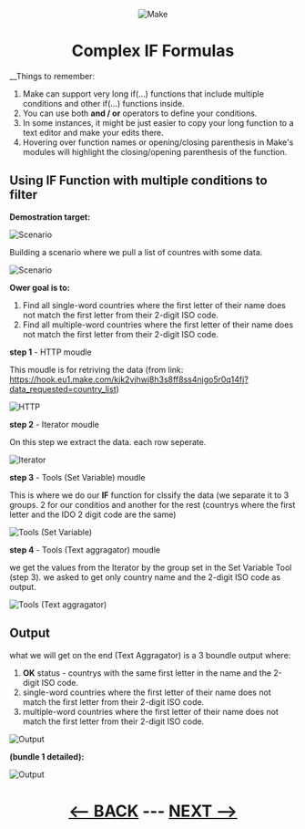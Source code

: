 <div align="center">

![Make](pic/make_logo.gif)

# Complex IF Formulas
</div>


__Things to remember:

1. Make can support very long if(...) functions that include multiple conditions and other if(...) functions inside.
2. You can use both __and / or__ operators to define your conditions.
3. In some instances, it might be just easier to copy your long function to a text editor and make your edits there.
4. Hovering over function names or opening/closing parenthesis in Make's modules will highlight the closing/opening parenthesis of the function.
   


## Using IF Function with multiple conditions to filter

__Demostration target:__

![Scenario](pic/l4complexifall.gif)

Building a scenario where we pull a list of countres with some data.

![Scenario](pic/l4complexifdata.gif)

__Ower goal is to:__
1. Find all single-word countries where the first letter of their name does not match the first letter from their 2-digit ISO code.
2. Find all multiple-word countries where the first letter of their name does not match the first letter from their 2-digit ISO code.

__step 1__ - HTTP moudle

This moudle is for retriving the data (from link: https://hook.eu1.make.com/kjk2vjhwj8h3s8ff8ss4njgo5r0q14fj?data_requested=country_list)

![HTTP](pic/l4complexifhttp.gif)

__step 2__ - Iterator moudle

On this step we extract the data. each row seperate.

![Iterator](pic/l4complexifliterator.gif)

__step 3__ - Tools (Set Variable) moudle

This is where we do our __IF__ function for clssify the data (we separate it to 3 groups. 2 for our conditios and another for the rest (countrys where the first letter and the IDO 2 digit code are the same)
   

![Tools (Set Variable)](pic/l4complexififstatement.gif)

__step 4__ - Tools (Text aggragator) moudle

we get the values from the Iterator by the group set in the Set Variable Tool (step 3). 
we asked to get only country name and the 2-digit ISO code as output.

![Tools (Text aggragator)](pic/l4complexiftext.gif)

## Output

what we will get on the end (Text Aggragator) is a 3 boundle output where:
   1. __OK__ status - countrys with the same first letter in the name and the 2-digit ISO code.
   2. single-word countries where the first letter of their name does not match the first letter from their 2-digit ISO code.
   3. multiple-word countries where the first letter of their name does not match the first letter from their 2-digit ISO code.


![Output](pic/l4complexiffinalout.gif)


__(bundle 1 detailed):__

![Output](pic/l4complexiffinalout1.gif)

<div align="center">
  
# [<-- BACK](l4understandingtime.md) --- [NEXT -->](l4.md)
</div>
